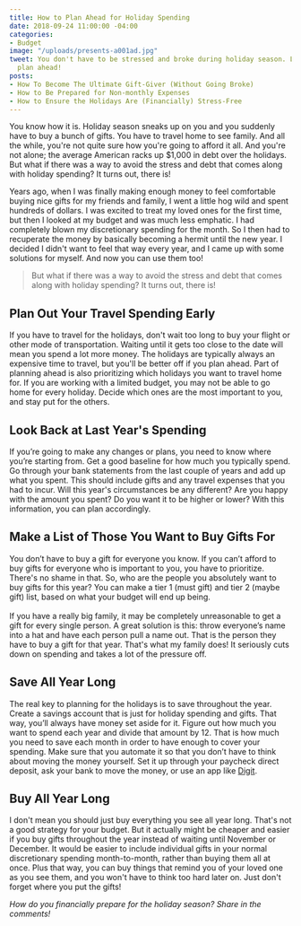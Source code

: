 ```yaml
---
title: How to Plan Ahead for Holiday Spending
date: 2018-09-24 11:00:00 -04:00
categories:
- Budget
image: "/uploads/presents-a001ad.jpg"
tweet: You don't have to be stressed and broke during holiday season. Learn how to
  plan ahead!
posts:
- How To Become The Ultimate Gift-Giver (Without Going Broke)
- How to Be Prepared for Non-monthly Expenses
- How to Ensure the Holidays Are (Financially) Stress-Free
---
```


You know how it is. Holiday season sneaks up on you and you suddenly have to buy a bunch of gifts. You have to travel home to see family. And all the while, you're not quite sure how you're going to afford it all. And you're not alone; the average American racks up $1,000 in debt over the holidays. But what if there was a way to avoid the stress and debt that comes along with holiday spending? It turns out, there is!

Years ago, when I was finally making enough money to feel comfortable buying nice gifts for my friends and family, I went a little hog wild and spent hundreds of dollars. I was excited to treat my loved ones for the first time, but then I looked at my budget and was much less emphatic. I had completely blown my discretionary spending for the month. So I then had to recuperate the money by basically becoming a hermit until the new year. I decided I didn't want to feel that way every year, and I came up with some solutions for myself. And now you can use them too!

> But what if there was a way to avoid the stress and debt that comes along with holiday spending? It turns out, there is!

## Plan Out Your Travel Spending Early

If you have to travel for the holidays, don't wait too long to buy your flight or other mode of transportation. Waiting until it gets too close to the date will mean you spend a lot more money. The holidays are typically always an expensive time to travel, but you'll be better off if you plan ahead. Part of planning ahead is also prioritizing which holidays you want to travel home for. If you are working with a limited budget, you may not be able to go home for every holiday. Decide which ones are the most important to you, and stay put for the others.

## Look Back at Last Year's Spending

If you’re going to make any changes or plans, you need to know where you’re starting from. Get a good baseline for how much you typically spend. Go through your bank statements from the last couple of years and add up what you spent. This should include gifts and any travel expenses that you had to incur. Will this year's circumstances be any different? Are you happy with the amount you spent? Do you want it to be higher or lower? With this information, you can plan accordingly.

## Make a List of Those You Want to Buy Gifts For

You don’t have to buy a gift for everyone you know. If you can’t afford to buy gifts for everyone who is important to you, you have to prioritize. There's no shame in that. So, who are the people you absolutely want to buy gifts for this year? You can make a tier 1 (must gift) and tier 2 (maybe gift) list, based on what your budget will end up being.\
\
If you have a really big family, it may be completely unreasonable to get a gift for every single person. A great solution is this: throw everyone’s name into a hat and have each person pull a name out. That is the person they have to buy a gift for that year. That's what my family does! It seriously cuts down on spending and takes a lot of the pressure off.

## Save All Year Long

The real key to planning for the holidays is to save throughout the year. Create a savings account that is just for holiday spending and gifts. That way, you’ll always have money set aside for it. Figure out how much you want to spend each year and divide that amount by 12. That is how much you need to save each month in order to have enough to cover your spending. Make sure that you automate it so that you don’t have to think about moving the money yourself. Set it up through your paycheck direct deposit, ask your bank to move the money, or use an app like [Digit](https://digit.co/).

## Buy All Year Long

I don't mean you should just buy everything you see all year long. That's not a good strategy for your budget. But it actually might be cheaper and easier if you buy gifts throughout the year instead of waiting until November or December. It would be easier to include individual gifts in your normal discretionary spending month-to-month, rather than buying them all at once. Plus that way, you can buy things that remind you of your loved one as you see them, and you won't have to think too hard later on. Just don't forget where you put the gifts!

*How do you financially prepare for the holiday season? Share in the comments!*